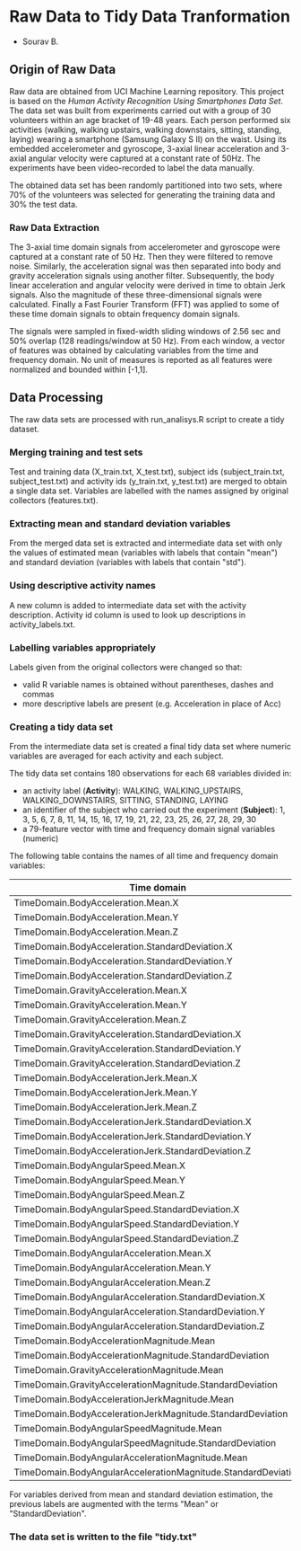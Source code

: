 Raw Data to Tidy Data Tranformation
===================================
- Sourav B.

## Origin of Raw Data

Raw data are obtained from UCI Machine Learning repository. This project is based on
the *Human Activity Recognition Using Smartphones Data Set*.
The data set was built from experiments carried out with a group of 30 volunteers
within an age bracket of 19-48 years. Each person performed six activities
(walking, walking upstairs, walking downstairs, sitting, standing, laying)
wearing a smartphone (Samsung Galaxy S II) on the waist. Using its embedded
accelerometer and gyroscope, 3-axial linear acceleration and 3-axial angular velocity
were captured at a constant rate of 50Hz. The experiments have been video-recorded
to label the data manually.

The obtained data set has been randomly partitioned into two sets, where 70% of
the volunteers was selected for generating the training data and 30% the test data.

### Raw Data Extraction

The 3-axial time domain signals from accelerometer and gyroscope
were captured at a constant rate of 50 Hz. Then they were filtered to remove noise.
Similarly, the acceleration signal was then separated into body and gravity
acceleration signals using another filter.
Subsequently, the body linear acceleration and angular velocity were derived in time
to obtain Jerk signals. Also the magnitude of these
three-dimensional signals were calculated. 
Finally a Fast Fourier Transform (FFT) was applied to some of these
time domain signals to obtain frequency domain signals.

The signals were sampled in fixed-width sliding windows of 2.56 sec and 50% 
overlap (128 readings/window at 50 Hz).
From each window, a vector of features was obtained by calculating variables
from the time and frequency domain.
No unit of measures is reported as all features were normalized and bounded
within [-1,1].

## Data Processing

The raw data sets are processed with run_analisys.R script to create a tidy dataset.

### Merging training and test sets

Test and training data (X_train.txt, X_test.txt), subject ids (subject_train.txt,
subject_test.txt) and activity ids (y_train.txt, y_test.txt) are merged to obtain
a single data set. Variables are labelled with the names assigned by original
collectors (features.txt).

### Extracting mean and standard deviation variables

From the merged data set is extracted and intermediate data set with only the
values of estimated mean (variables with labels that contain "mean") and standard
deviation (variables with labels that contain "std").

### Using descriptive activity names

A new column is added to intermediate data set with the activity description.
Activity id column is used to look up descriptions in activity_labels.txt.

### Labelling variables appropriately

Labels given from the original collectors were changed so that:
- valid R variable names is obtained without parentheses, dashes and commas
- more descriptive labels are present (e.g. Acceleration in place of Acc)

### Creating a tidy data set

From the intermediate data set is created a final tidy data set where numeric
variables are averaged for each activity and each subject.

The tidy data set contains 180 observations for each 68 variables divided in:

*  an activity label (__Activity__): WALKING, WALKING_UPSTAIRS, WALKING_DOWNSTAIRS, SITTING, STANDING, LAYING
*  an identifier of the subject who carried out the experiment (__Subject__):
   1, 3, 5, 6, 7, 8, 11, 14, 15, 16, 17, 19, 21, 22, 23, 25, 26, 27, 28, 29, 30
*  a 79-feature vector with time and frequency domain signal variables (numeric)

The following table contains the names of all time and frequency domain variables:

Time domain                                 | Frequency domain
------------------------------------------- | ------------------------------------------------
TimeDomain.BodyAcceleration.Mean.X|FrequencyDomain.BodyAcceleration.Mean.X|
TimeDomain.BodyAcceleration.Mean.Y|FrequencyDomain.BodyAcceleration.Mean.Y|
TimeDomain.BodyAcceleration.Mean.Z|FrequencyDomain.BodyAcceleration.Mean.Z|
TimeDomain.BodyAcceleration.StandardDeviation.X|FrequencyDomain.BodyAcceleration.StandardDeviation.X|
TimeDomain.BodyAcceleration.StandardDeviation.Y|FrequencyDomain.BodyAcceleration.StandardDeviation.Y|
TimeDomain.BodyAcceleration.StandardDeviation.Z|FrequencyDomain.BodyAcceleration.StandardDeviation.Z|
TimeDomain.GravityAcceleration.Mean.X|FrequencyDomain.BodyAccelerationJerk.Mean.X|
TimeDomain.GravityAcceleration.Mean.Y|FrequencyDomain.BodyAccelerationJerk.Mean.Y|
TimeDomain.GravityAcceleration.Mean.Z|FrequencyDomain.BodyAccelerationJerk.Mean.Z|
TimeDomain.GravityAcceleration.StandardDeviation.X|FrequencyDomain.BodyAccelerationJerk.StandardDeviation.X|
TimeDomain.GravityAcceleration.StandardDeviation.Y|FrequencyDomain.BodyAccelerationJerk.StandardDeviation.Y|
TimeDomain.GravityAcceleration.StandardDeviation.Z|FrequencyDomain.BodyAccelerationJerk.StandardDeviation.Z|
TimeDomain.BodyAccelerationJerk.Mean.X|FrequencyDomain.BodyAngularSpeed.Mean.X|
TimeDomain.BodyAccelerationJerk.Mean.Y|FrequencyDomain.BodyAngularSpeed.Mean.Y|
TimeDomain.BodyAccelerationJerk.Mean.Z|FrequencyDomain.BodyAngularSpeed.Mean.Z|
TimeDomain.BodyAccelerationJerk.StandardDeviation.X|FrequencyDomain.BodyAngularSpeed.StandardDeviation.X|
TimeDomain.BodyAccelerationJerk.StandardDeviation.Y|FrequencyDomain.BodyAngularSpeed.StandardDeviation.Y|
TimeDomain.BodyAccelerationJerk.StandardDeviation.Z|FrequencyDomain.BodyAngularSpeed.StandardDeviation.Z|
TimeDomain.BodyAngularSpeed.Mean.X|FrequencyDomain.BodyAccelerationMagnitude.Mean|
TimeDomain.BodyAngularSpeed.Mean.Y|FrequencyDomain.BodyAccelerationMagnitude.StandardDeviation|
TimeDomain.BodyAngularSpeed.Mean.Z|FrequencyDomain.BodyAccelerationJerkMagnitude.Mean|
TimeDomain.BodyAngularSpeed.StandardDeviation.X|FrequencyDomain.BodyAccelerationJerkMagnitude.StandardDeviation|
TimeDomain.BodyAngularSpeed.StandardDeviation.Y|FrequencyDomain.BodyAngularSpeedMagnitude.Mean|
TimeDomain.BodyAngularSpeed.StandardDeviation.Z|FrequencyDomain.BodyAngularSpeedMagnitude.StandardDeviation|
TimeDomain.BodyAngularAcceleration.Mean.X|FrequencyDomain.BodyAngularAccelerationMagnitude.Mean|
TimeDomain.BodyAngularAcceleration.Mean.Y|FrequencyDomain.BodyAngularAccelerationMagnitude.StandardDeviation|
TimeDomain.BodyAngularAcceleration.Mean.Z|
TimeDomain.BodyAngularAcceleration.StandardDeviation.X|
TimeDomain.BodyAngularAcceleration.StandardDeviation.Y|
TimeDomain.BodyAngularAcceleration.StandardDeviation.Z|
TimeDomain.BodyAccelerationMagnitude.Mean|
TimeDomain.BodyAccelerationMagnitude.StandardDeviation|
TimeDomain.GravityAccelerationMagnitude.Mean|
TimeDomain.GravityAccelerationMagnitude.StandardDeviation|
TimeDomain.BodyAccelerationJerkMagnitude.Mean|
TimeDomain.BodyAccelerationJerkMagnitude.StandardDeviation|
TimeDomain.BodyAngularSpeedMagnitude.Mean|
TimeDomain.BodyAngularSpeedMagnitude.StandardDeviation|
TimeDomain.BodyAngularAccelerationMagnitude.Mean|
TimeDomain.BodyAngularAccelerationMagnitude.StandardDeviation|


For variables derived from mean and standard deviation estimation, the previous labels
are augmented with the terms "Mean" or "StandardDeviation".

### The data set is written to the file "tidy.txt"
